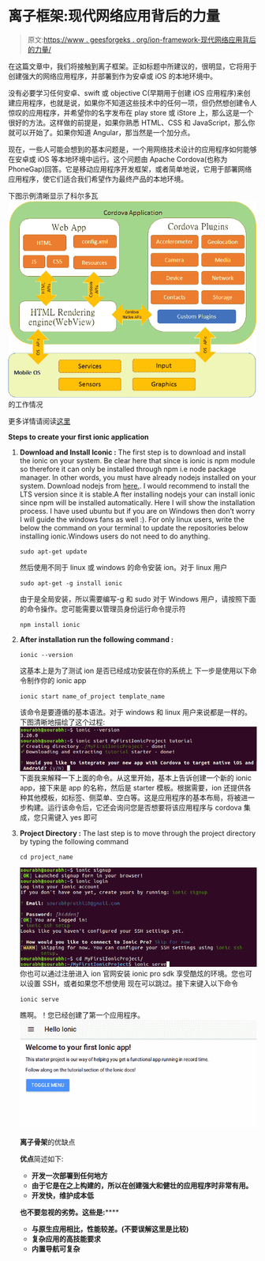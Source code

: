 # 离子框架:现代网络应用背后的力量

> 原文:[https://www . geesforgeks . org/ion-framework-现代网络应用背后的力量/](https://www.geeksforgeeks.org/ionic-framework-the-power-behind-modern-web-apps/)

在这篇文章中，我们将接触到离子框架。正如标题中所建议的，很明显，它将用于创建强大的网络应用程序，并部署到作为安卓或 iOS 的本地环境中。

没有必要学习任何安卓、swift 或 objective C(早期用于创建 iOS 应用程序)来创建应用程序，也就是说，如果你不知道这些技术中的任何一项，但仍然想创建令人惊叹的应用程序，并希望你的名字发布在 play store 或 iStore 上，那么这是一个很好的方法。这样做的前提是，如果你熟悉 HTML、CSS 和 JavaScript，那么你就可以开始了。如果你知道 Angular，那当然是一个加分点。

现在，一些人可能会想到的基本问题是，一个用网络技术设计的应用程序如何能够在安卓或 iOS 等本地环境中运行。这个问题由 Apache Cordova(也称为 PhoneGap)回答。它是移动应用程序开发框架，或者简单地说，它用于部署网络应用程序，使它们适合我们希望作为最终产品的本地环境。

下图示例清晰显示了科尔多瓦![](img/166073ec5dc717929ff5953a7639deea.png)的工作情况

更多详情请阅读[这里](https://cordova.apache.org/)

<palign>**Steps to create your first ionic application**
1.  **Download and Install Iconic :** The first step is to download and install the ionic on your system. Be clear here that since is ionic is npm module so therefore it can only be installed through npm i.e node package manager. In other words, you must have already nodejs installed on your system. Download nodejs from [here.](https://nodejs.org/en/download/). I would recommend to install the LTS version since it is stable.A fter installing nodejs your can install ionic since npm will be installed automatically. Here I will show the installation process.
    I have used ubuntu but if you are on Windows then don’t worry I will guide the windows fans as well :). For only linux users, write the below the command on your terminal to update the repositories below installing ionic.Windows users do not need to do anything.

    ```
    sudo apt-get update
    ```

    然后使用不同于 linux 或 windows 的命令安装 ion。对于 linux 用户

    ```
    sudo apt-get -g install ionic
    ```

    由于是全局安装，所以需要编写-g 和 sudo
    对于 Windows 用户，请按照下面的命令操作。您可能需要以管理员身份运行命令提示符

    ```
    npm install ionic
    ```

2.  **After installation run the following command :**

    ```
    ionic --version
    ```

    这基本上是为了测试 ion 是否已经成功安装在你的系统上
    下一步是使用以下命令制作你的 ionic app

    ```
    ionic start name_of_project template_name
    ```

    该命令是要遵循的基本语法。对于 windows 和 linux 用户来说都是一样的。下图清晰地描绘了这个过程:
    ![](img/e04c9917139cf7cd7be5bf61b95f1d87.png)
    下面我来解释一下上面的命令。从这里开始，基本上告诉创建一个新的 ionic app，接下来是 app 的名称，然后是 starter 模板。根据需要，ion 还提供各种其他模板，如标签、侧菜单、空白等。这是应用程序的基本布局，将被进一步构建。运行该命令后，它还会询问您是否想要将该应用程序与 cordova 集成，您只需键入 yes 即可

3.  **Project Directory :** The last step is to move through the project directory by typing the following command

    ```
    cd project_name
    ```

    ![](img/4284ffcae6d8ce6e422c68e83989f12a.png)
    你也可以通过注册进入 ion 官网安装 ionic pro sdk 享受酷炫的环境。您也可以设置 SSH，或者如果您不想使用
    现在可以跳过。接下来键入以下命令

    ```
    ionic serve
    ```

    瞧啊。！您已经创建了第一个应用程序。
    ![](img/2524998b200148e83e87f6011747d5d6.png)

    **离子骨架**的优缺点

    **优点**简述如下:

    *   **开发一次部署到任何地方**
    *   ****由于它是在之上构建的，所以在创建强大和健壮的应用程序时非常有用。****
    *   ******开发快，维护成本低******

    ******也不要忽视**的劣势**。这些是:******

    *   ******与原生应用相比，性能较差。(不要误解这里是比较)******
    *   ********复杂应用的高技能要求********
    *   ********内置导航可复杂********</palign>